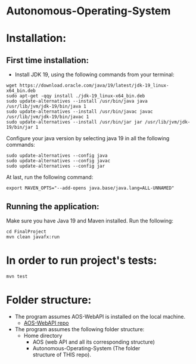 # Autonomous-Operating-System
# Installation:

## First time installation:
- Install JDK 19, using the following commands from your terminal:

```code
wget https://download.oracle.com/java/19/latest/jdk-19_linux-x64_bin.deb
sudo apt-get -qqy install ./jdk-19_linux-x64_bin.deb
sudo update-alternatives --install /usr/bin/java java /usr/lib/jvm/jdk-19/bin/java 1
sudo update-alternatives --install /usr/bin/javac javac /usr/lib/jvm/jdk-19/bin/javac 1
sudo update-alternatives --install /usr/bin/jar jar /usr/lib/jvm/jdk-19/bin/jar 1
```

Configure your java version by selecting java 19 in all the following commands:

```code
sudo update-alternatives --config java
sudo update-alternatives --config javac
sudo update-alternatives --config jar
```

At last, run the following command:
```code
export MAVEN_OPTS="--add-opens java.base/java.lang=ALL-UNNAMED"
```

## Running the application:
Make sure you have Java 19 and Maven installed.
Run the following:

```code
cd FinalProject
mvn clean javafx:run
```

# In order to run project's tests:
```code
mvn test
```

# Folder structure:
* The program assumes AOS-WebAPI is installed on the local machine.
  * [AOS-WebAPI repo](https://github.com/orhaimwerthaim/AOS-WebAPI)
* The program assumes the following folder structure:
  * Home directory
    * AOS (web API and all its corresponding structure)
    * Autonomous-Operating-System (The folder structure of THIS repo).